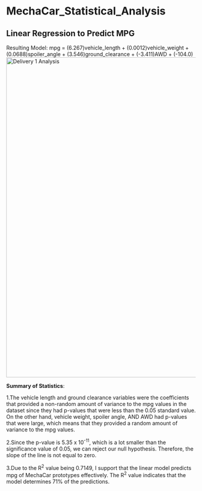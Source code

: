 # MechaCar_Statistical_Analysis

## Linear Regression to Predict MPG
Resulting Model: mpg = (6.267)vehicle_length + (0.0012)vehicle_weight + (0.0688)spoiler_angle + (3.546)ground_clearance + (-3.411)AWD + (-104.0)
<img width="850" alt="Delivery 1 Analysis" src="https://user-images.githubusercontent.com/88624677/146800278-791f30d6-0dbf-4cd4-8a9b-4d68b120df22.png">

**Summary of Statistics**:

1.The vehicle length and ground clearance variables were the coefficients that provided a non-random amount of variance to the mpg values in the dataset since they had p-values that were less than the 0.05 standard value. On the other hand, vehicle weight, spoiler angle, AND AWD had p-values that were large, which means that they provided a random amount of variance to the mpg values.

2.Since the p-value is 5.35 x 10<sup>-11</sup>, which is a lot smaller than the significance value of 0.05, we can reject our null hypothesis. Therefore, the slope of the line is not equal to zero.

3.Due to the R<sup>2</sup> value being 0.7149, I support that the linear model predicts mpg of MechaCar prototypes effectively. The R<sup>2</sup> value indicates that the model determines 71% of the predictions.

